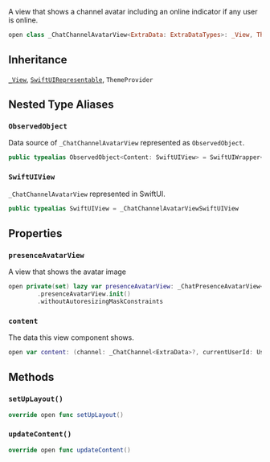 
A view that shows a channel avatar including an online indicator if any user is online.

``` swift
open class _ChatChannelAvatarView<ExtraData: ExtraDataTypes>: _View, ThemeProvider, SwiftUIRepresentable 
```

## Inheritance

[`_View`](/_View), [`SwiftUIRepresentable`](/SwiftUIRepresentable), `ThemeProvider`

## Nested Type Aliases

### `ObservedObject`

Data source of `_ChatChannelAvatarView` represented as `ObservedObject`.

``` swift
public typealias ObservedObject<Content: SwiftUIView> = SwiftUIWrapper<Content> where Content.ExtraData == ExtraData
```

### `SwiftUIView`

`_ChatChannelAvatarView` represented in SwiftUI.

``` swift
public typealias SwiftUIView = _ChatChannelAvatarViewSwiftUIView
```

## Properties

### `presenceAvatarView`

A view that shows the avatar image

``` swift
open private(set) lazy var presenceAvatarView: _ChatPresenceAvatarView<ExtraData> = components
        .presenceAvatarView.init()
        .withoutAutoresizingMaskConstraints
```

### `content`

The data this view component shows.

``` swift
open var content: (channel: _ChatChannel<ExtraData>?, currentUserId: UserId?) 
```

## Methods

### `setUpLayout()`

``` swift
override open func setUpLayout() 
```

### `updateContent()`

``` swift
override open func updateContent() 
```
